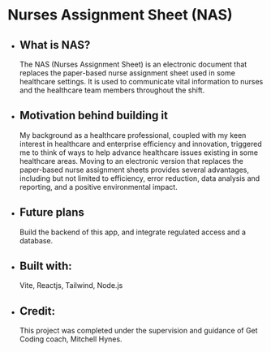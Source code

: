 <h1>Nurses Assignment Sheet (NAS)</h1>
    <ul>
      <li>
        <h2>What is NAS?</h2>
        <p>
          The NAS (Nurses Assignment Sheet) is an electronic document that
          replaces the paper-based nurse assignment sheet used in some healthcare
          settings. It is used to communicate vital information to nurses and the
          healthcare team members throughout the shift.
        </p>
      </li>
      <li>
        <h2>Motivation behind building it</h2>
      </li>
        <p>
          My background as a healthcare professional, coupled with my keen
          interest in healthcare and enterprise efficiency and innovation,
          triggered me to think of ways to help advance healthcare issues existing
          in some healthcare areas. Moving to an electronic version that replaces
          the paper-based nurse assignment sheets provides several advantages,
          including but not limited to efficiency, error reduction, data analysis
          and reporting, and a positive environmental impact.
        </p>
      <li>
        <h2>Future plans</h2>
      </li>
        <p>
          Build the backend of this app, and integrate regulated access and a
          database.
        </p>
      <li>
        <h2>Built with:</h2>
      </li>
        <p>Vite, Reactjs, Tailwind, Node.js</p>
      <li>
        <h2>Credit:</h2>
      </li>
        <p>
          This project was completed under the supervision and guidance of Get Coding
          coach, Mitchell Hynes.
        </p>
    </ul>
